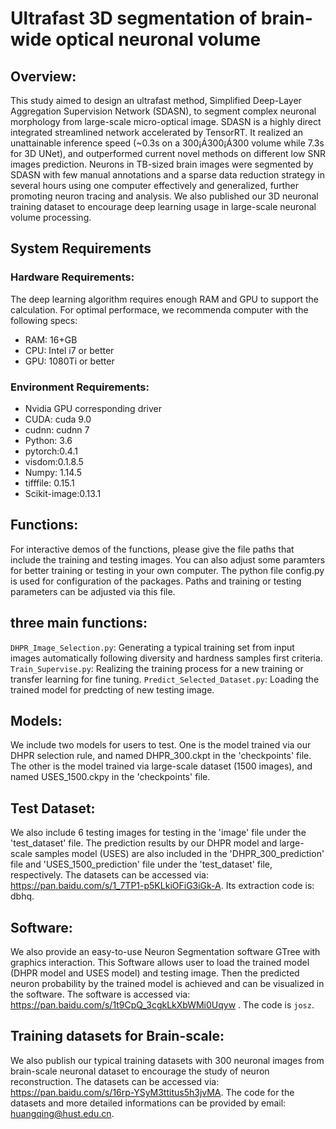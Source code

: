 # Ultrafast 3D segmentation of brain-wide optical neuronal volume

## Overview:

This study aimed to design an ultrafast method, Simplified Deep-Layer Aggregation Supervision Network (SDASN), to segment complex neuronal morphology from large-scale micro-optical image. SDASN is a highly direct integrated streamlined network accelerated by TensorRT. It realized an unattainable inference speed (~0.3s on a 300¡Á300¡Á300 volume while 7.3s for 3D UNet), and outperformed current novel methods on different low SNR images prediction. Neurons in TB-sized brain images were segmented by SDASN with few manual annotations and a sparse data reduction strategy in several hours using one computer effectively and generalized, further promoting neuron tracing and analysis. We also published our 3D neuronal training dataset to encourage deep learning usage in large-scale neuronal volume processing.

## System Requirements

### Hardware Requirements:

The deep learning algorithm requires enough RAM and GPU to support the calculation. For optimal performace, we recommenda computer with the following specs:

- RAM: 16+GB
- CPU: Intel i7 or better
- GPU:  1080Ti or better


### Environment Requirements:

- Nvidia GPU corresponding driver
- CUDA: cuda 9.0
- cudnn: cudnn 7
- Python: 3.6
- pytorch:0.4.1 
- visdom:0.1.8.5
- Numpy: 1.14.5
- tifffile: 0.15.1
- Scikit-image:0.13.1

## Functions:

For interactive demos of the functions, please give the file paths that include the training and testing images. You can also adjust some paramters for better training or testing in your own computer. The python file config.py is used for configuration of the packages.  Paths and training or testing parameters can be adjusted via this file.

## three main functions:

`DHPR_Image_Selection.py`:  Generating a typical training set from input images automatically following diversity and hardness samples first criteria.
`Train_Supervise.py`: Realizing the training process for a new training or transfer learning for fine tuning.
`Predict_Selected_Dataset.py`: Loading the trained model for predcting of new testing image.

## Models:

We include two models for users to test. One is the model trained via our DHPR selection rule, and named DHPR_300.ckpt in the 'checkpoints' file. The other is the model trained via large-scale dataset (1500 images), and named USES_1500.ckpy in the 'checkpoints' file.  

## Test Dataset:

We also include 6 testing images for testing  in the 'image' file under the 'test_dataset' file. The prediction results by our DHPR model and large-scale samples model (USES) are also included in the 'DHPR_300_prediction' file and 'USES_1500_prediction' file under the 'test_dataset' file, respectively. 
The datasets can be accessed via: https://pan.baidu.com/s/1_7TP1-p5KLkiOFiG3iGk-A. Its extraction code is: dbhq.

## Software:

We also provide an easy-to-use Neuron Segmentation software GTree with graphics interaction. This Software allows user to load the trained model (DHPR model and USES model) and testing image. Then the predicted neuron probability by the trained model is achieved and can be visualized in the software. The software is accessed via: https://pan.baidu.com/s/1t9CpQ_3cgkLkXbWMi0Uqyw  . The code is `josz`.

## Training datasets for Brain-scale:

We also publish our typical training datasets with 300 neuronal images from brain-scale neuronal dataset to encourage the study of neuron reconstruction. 
The datasets can be accessed via: https://pan.baidu.com/s/16rp-YSyM3ttitus5h3jvMA.  The code for the datasets and more detailed informations can be provided by email: huangqing@hust.edu.cn. 